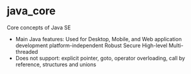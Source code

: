 # java_core

Core concepts of Java SE

- Main Java features:
Used for Desktop, Mobile, and Web application development
platform-independent
Robust
Secure
High-level
Multi-threaded
- Does not support:
 explicit pointer,
goto, operator overloading, call by reference, structures and unions


